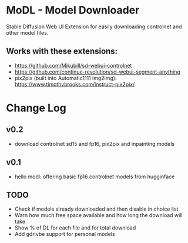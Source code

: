 # MoDL - Model Downloader
Stable Diffusion Web UI Extension for easily downloading controlnet and other model files.  

## Works with these extensions:
* https://github.com/Mikubill/sd-webui-controlnet
* https://github.com/continue-revolution/sd-webui-segment-anything
* pix2pix (built into Automatic1111 img2img): https://www.timothybrooks.com/instruct-pix2pix/

# Change Log

## v0.2
* download controlnet sd15 and fp16, pix2pix and inpainting models

## v0.1
* hello modl: offering basic fp16 controlnet models from hugginface

## TODO
* Check if models already downloaded and then disable in choice list
* Warn how much free space available and how long the download will take
* Show % of DL for each file and for total download
* Add gdrivbe support for personal models
